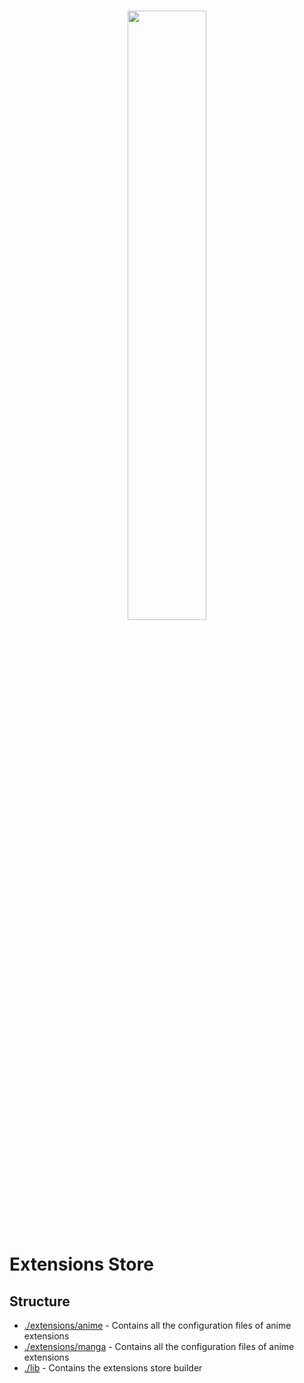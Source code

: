 <br />

<p align="center">
    <img src="https://github.com/yukino-app/yukino/raw/next/media/large.png" width="50%">
</p>

# Extensions Store

## Structure

-   [./extensions/anime](./extensions/anime) - Contains all the configuration files of anime extensions
-   [./extensions/manga](./extensions/manga) - Contains all the configuration files of anime extensions
-   [./lib](./lib) - Contains the extensions store builder
